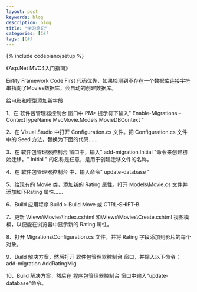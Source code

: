 ```yaml
---
layout: post
keywords: blog
description: blog
title: "学习笔记"
categories: [C#]
tags: [C#]
---
```

{% include codepiano/setup %}

《Asp.Net MVC4入门指南》

Entity Framework Code First 代码优先，如果检测到不存在一个数据库连接字符串指向了Movies数据库，会自动的创建数据库。

给电影和模型添加新字段

1、在 软件包管理器控制台 窗口中 PM> 提示符下输入" Enable-Migrations –ContextTypeName MvcMovie.Models.MovieDBContext "

2、在 Visual Studio 中打开 Configuration.cs 文件。把 Configuration.cs 文件中的 Seed 方法，替换为下面的代码……

3、在 软件包管理器控制台 窗口中，输入" add-migration Initial "命令来创建初始迁移。" Initial " 的名称是任意，是用于创建迁移文件的名称。

4、在 软件包管理器控制台 中，输入命令" update-database "

5、给现有的 Movie 类，添加新的 Rating 属性。打开 Models\Movie.cs 文件并添加如下Rating 属性……

<!--more-->

6、Build 应用程序  Build > Build Move 或 CTRL-SHIFT-B.

7、更新 \Views\Movies\Index.cshtml 和\Views\Movies\Create.cshtml 视图模板，以便能在浏览器中显示新的 Rating 属性。

8、打开 Migrations\Configuration.cs 文件，并将 Rating 字段添加到影片的每个对象。

9、Build 解决方案，然后打开  软件包管理器控制台  窗口，并输入以下命令：add-migration AddRatingMig

10、Build 解决方案，然后在 程序包管理器控制台 窗口中输入"update-database"命令。



